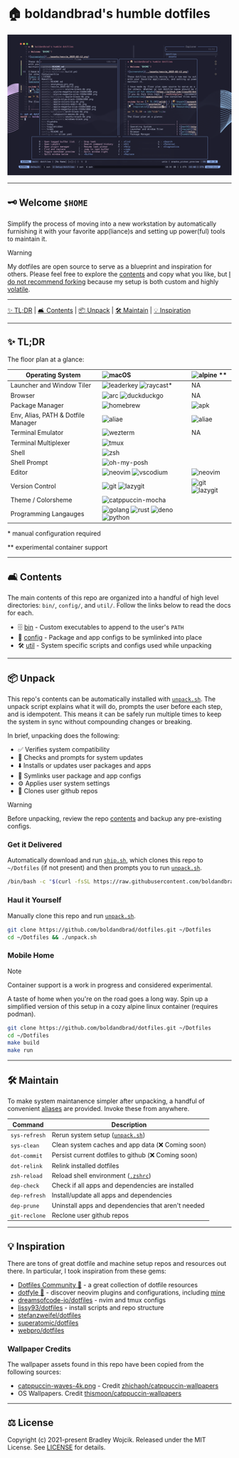 # 🏠 boldandbrad's humble dotfiles

![screenshot](./assets/desktop_2025-02-12.png)

---

## 🗝️ Welcome `$HOME`

Simplify the process of moving into a new workstation by automatically
furnishing it with your favorite app(liance)s and setting up power(ful) tools to
maintain it.

> [!WARNING]
> My dotfiles are open source to serve as a blueprint and inspiration for
> others. Please feel free to explore the [contents](#contents) and copy what
> you like, but
> [I do not recommend forking](https://github.com/lissy93/dotfiles?tab=readme-ov-file#so-copy-paste-right)
> because my setup is both custom and highly
> [volatile](https://github.com/boldandbrad/dotfiles/commits/main/).

---

[✨ TL;DR](#tldr) | [🛋️ Contents](#contents) | [📦 Unpack](#unpack) |
[🛠️ Maintain](#maintain) | [💡 Inspiration](#inspiration)

---

<a id="tldr"></a>

## ✨ TL;DR

The floor plan at a glance:

| Operating System                   | ![macOS](https://img.shields.io/badge/macOS-_?logo=apple&logoColor=white&color=%23000000)                                                                                                                                                                                                                                                                       | ![alpine](https://img.shields.io/badge/Alpine-_?logo=alpinelinux&color=%230D597F) **                                                   |
| ---------------------------------- | :-------------------------------------------------------------------------------------------------------------------------------------------------------------------------------------------------------------------------------------------------------------------------------------------------------------------------------------------------------------- | :------------------------------------------------------------------------------------------------------------------------------------- |
| Launcher and Window Tiler          | ![leaderkey](https://img.shields.io/badge/LeaderKey-_?color=%23ceddef) ![raycast](https://img.shields.io/badge/Raycast-_?logo=raycast&logoColor=%23FF6363&color=black)*                                                                                                                                                                                         | NA                                                                                                                                     |
| Browser                            | ![arc](https://img.shields.io/badge/Arc-_?logo=arc&logoColor=%23FCBFBD&color=%233c4afe) ![duckduckgo](https://img.shields.io/badge/DuckDuckGo-_?logo=duckduckgo&logoColor=white&color=%23DE5833)                                                                                                                                                                | NA                                                                                                                                     |
| Package Manager                    | ![homebrew](https://img.shields.io/badge/Homebrew-_?logo=homebrew&logoColor=black&color=%23FBB040)                                                                                                                                                                                                                                                              | ![apk](https://img.shields.io/badge/apk-_?logo=alpinelinux&color=%230D597F)                                                            |
| Env, Alias, PATH & Dotfile Manager | ![aliae](https://img.shields.io/badge/🌱_aliae-_?logoColor=%23a0c59e&color=grey)                                                                                                                                                                                                                                                                                | ![aliae](https://img.shields.io/badge/🌱_aliae-_?logoColor=%23a0c59e&color=grey)                                                       |
| Terminal Emulator                  | ![wezterm](https://img.shields.io/badge/Wezterm-_?logo=wezterm&logoColor=%234E49EE&color=%23212C31)                                                                                                                                                                                                                                                             | NA                                                                                                                                     |
| Terminal Multiplexer               | ![tmux](https://img.shields.io/badge/tmux-_?logo=tmux&logoColor=white&color=%231BB91F)                                                                                                                                                                                                                                                                          |                                                                                                                                        |
| Shell                              | ![zsh](https://img.shields.io/badge/Zsh-_?logo=zsh&logoColor=white&color=%23F15A24)                                                                                                                                                                                                                                                                             |                                                                                                                                        |
| Shell Prompt                       | ![oh-my-posh](https://img.shields.io/badge/Oh_My_Posh-2C7AE0)                                                                                                                                                                                                                                                                                                   |                                                                                                                                        |
| Editor                             | ![neovim](https://img.shields.io/badge/Neovim-_?logo=neovim&logoColor=white&color=%2357A143) ![vscodium](https://img.shields.io/badge/VSCodium-_?logo=vscodium&logoColor=white&color=%232F80ED)                                                                                                                                                                 | ![neovim](https://img.shields.io/badge/Neovim-_?logo=neovim&logoColor=white&color=%2357A143)                                           |
| Version Control                    | ![git](https://img.shields.io/badge/git-_?logo=git&color=%23f1f0e9) ![lazygit](https://img.shields.io/badge/Lazygit-_?color=%23303030)                                                                                                                                                                                                                          | ![git](https://img.shields.io/badge/git-_?logo=git&color=%23f1f0e9) ![lazygit](https://img.shields.io/badge/Lazygit-_?color=%23303030) |
| Theme / Colorsheme                 | ![catppuccin-mocha](https://img.shields.io/badge/Catppuccin-Mocha-_?logoColor=%23cba6f7&labelColor=%23b4befe&color=%231e1e2e)                                                                                                                                                                                                                                   |                                                                                                                                        |
| Programming Langauges              | ![golang](https://img.shields.io/badge/Go-_?logo=go&logoColor=white&color=%2300ADD8) ![rust](https://img.shields.io/badge/Rust-_?logo=rust&logoColor=white&color=%23000000) ![deno](https://img.shields.io/badge/Deno-_?logo=deno&logoColor=black&color=%2370FFAF) ![python](https://img.shields.io/badge/Python-_?logo=python&logoColor=white&color=%233776AB) |                                                                                                                                        |

\* manual configuration required

\** experimental container support

---

<a id="contents"></a>

## 🛋️ Contents

The main contents of this repo are organized into a handful of high level
directories: `bin/`, `config/`, and `util/`. Follow the links below to read the
docs for each.

- 🗄️ [bin](../bin/README.md) - Custom executables to append to the user's `PATH`
- 🎨 [config](../config/README.md) - Package and app configs to be symlinked
  into place
- 🛠️ [util](../util/README.md) - System specific scripts and configs used while
  unpacking

---

<a id="unpack"></a>

## 📦 Unpack

This repo's contents can be automatically installed with
[`unpack.sh`](../unpack.sh). The unpack script explains what it will do, prompts
the user before each step, and is idempotent. This means it can be safely run
multiple times to keep the system in sync without compounding changes or
breaking.

In brief, unpacking does the following:

- ✅ Verifies system compatibility
- 🔄 Checks and prompts for system updates
- ⬇️ Installs or updates user packages and apps
- 🔗 Symlinks user package and app configs
- ⚙️ Applies user system settings
- 🌱 Clones user github repos

> [!WARNING]
> Before unpacking, review the repo [contents](#contents) and backup any
> pre-existing configs.

### Get it Delivered

Automatically download and run [`ship.sh`](../ship.sh), which clones this repo
to `~/Dotfiles` (if not present) and then prompts you to run
[`unpack.sh`](../unpack.sh).

```sh
/bin/bash -c "$(curl -fsSL https://raw.githubusercontent.com/boldandbrad/dotfiles/main/ship.sh)"
```

### Haul it Yourself

Manually clone this repo and run [`unpack.sh`](../unpack.sh).

```sh
git clone https://github.com/boldandbrad/dotfiles.git ~/Dotfiles
cd ~/Dotfiles && ./unpack.sh
```

### Mobile Home

> [!NOTE]
> Container support is a work in progress and considered experimental.

A taste of home when you're on the road goes a long way. Spin up a simplified
version of this setup in a cozy alpine linux container (requires podman).

```sh
git clone https://github.com/boldandbrad/dotfiles.git ~/Dotfiles
cd ~/Dotfiles
make build
make run
```

---

<a id="maintain"></a>

## 🛠️ Maintain

To make system maintanence simpler after unpacking, a handful of convenient
[aliases](../config/aliae/aliae.yaml) are provided. Invoke these from anywhere.

| Command       | Description                                                 |
| ------------- | ----------------------------------------------------------- |
| `sys-refresh` | Rerun system setup ([`unpack.sh`](../unpack.sh))            |
| `sys-clean`   | Clean system caches and app data (❌ Coming soon)           |
| `dot-commit`  | Persist current dotfiles to github (❌ Coming soon)         |
| `dot-relink`  | Relink installed dotfiles                                   |
| `zsh-reload`  | Reload shell environment ([`.zshrc`](../config/zsh/.zshrc)) |
| `dep-check`   | Check if all apps and dependencies are installed            |
| `dep-refresh` | Install/update all apps and dependencies                    |
| `dep-prune`   | Uninstall apps and dependencies that aren't needed          |
| `git-reclone` | Reclone user github repos                                   |

---

<a id="inspiration"></a>

## 💡 Inspiration

There are tons of great dotfile and machine setup repos and resources out there.
In particular, I took inspiration from these gems:

- [Dotfiles Community 🔗](https://dotfiles.github.io/) - a great collection of
  dotfile resources
- [dotfyle 🔗](https://dotfyle.com/) - discover neovim plugins and
  configurations, including [mine](https://dotfyle.com/boldandbrad/)
- [dreamsofcode-io/dotfiles](https://github.com/dreamsofcode-io/dotfiles) - nvim
  and tmux configs
- [lissy93/dotfiles](https://github.com/lissy93/dotfiles) - install scripts and
  repo structure
- [stefanzweifel/dotfiles](https://github.com/stefanzweifel/dotfiles)
- [superatomic/dotfiles](https://github.com/superatomic/dotfiles)
- [webpro/dotfiles](https://github.com/webpro/dotfiles)

### Wallpaper Credits

The wallpaper assets found in this repo have been copied from the following
sources:

- [catppuccin-waves-4k.png](./wallpapers/catppuccin-waves-4k.png) - Credit
  [zhichaoh/catppuccin-wallpapers](https://github.com/zhichaoh/catppuccin-wallpapers/blob/main/waves/cat-waves.png)
- OS Wallpapers. Credit
  [thismoon/catppuccin-wallpapers](https://github.com/thismoon/catppuccin-wallpapers/tree/main/os)

---

<a id="license"></a>

## ⚖️ License

Copyright (c) 2021-present Bradley Wojcik. Released under the MIT License. See
[LICENSE](../LICENSE) for details.
